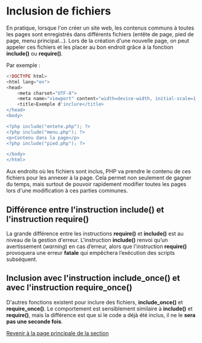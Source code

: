 # Inclusion de fichiers

En pratique, lorsque l'on créer un site web, les contenus communs à toutes les pages sont enregistrés dans différents fichiers (entête de page, pied de page, menu principal...). Lors de la création d'une nouvelle page, on peut appeler ces fichiers et les placer au bon endroit grâce à la fonction __include()__ ou __require()__.

Par exemple :

```php
<!DOCTYPE html>
<html lang="en">
<head>
    <meta charset="UTF-8">
    <meta name="viewport" content="width=device-width, initial-scale=1.0">
    <title>Exemple d'inclure</title>
</head>
<body>

<?php include("entete.php"); ?>
<?php include("menu.php"); ?>
<p>Contenu dans la page</p>
<?php include("pied.php"); ?>

</body>
</html>
```

Aux endroits où les fichiers sont inclus, PHP va prendre le contenu de ces fichiers pour les annexer à la page. Cela permet non seulement de gagner du temps, mais surtout de pouvoir rapidement modifier toutes les pages lors d'une modification à ces parties communes.

## Différence entre l'instruction __include()__ et l'instruction __require()__

La grande différence entre les instructions __require()__ et __include()__ est au niveau de la gestion d'erreur. L'instruction __include()__ renvoi qu’un avertissement (_warning_) en cas d’erreur, alors que l'instruction __require()__ provoquera une erreur __fatale__ qui empêchera l’exécution des scripts subséquent.

## Inclusion avec l'instruction __include_once()__ et avec l'instruction __require_once()__

D'autres fonctions existent pour inclure des fichiers, __include_once()__ et __require_once()__. Le comportement est sensiblement similaire à __include()__ et __require()__, mais la différence est que si le code a déjà été inclus, il ne le __sera pas une seconde fois__.

[Revenir à la page principale de la section](README.md)
